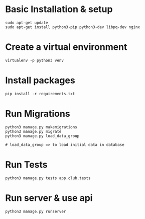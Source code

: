 
# Basic Installation & setup


```
sudo apt-get update
sudo apt-get install python3-pip python3-dev libpq-dev nginx
```


# Create a virtual environment

```
virtualenv -p python3 venv
```


# Install packages

```
pip install -r requirements.txt
```


# Run Migrations

```
python3 manage.py makemigrations
python3 manage.py migrate
python3 manage.py load_data_group

# load_data_group => to load initial data in database

```

# Run Tests

```
python3 manage.py tests app.club.tests

```

# Run server & use api

```
python3 manage.py runserver
```